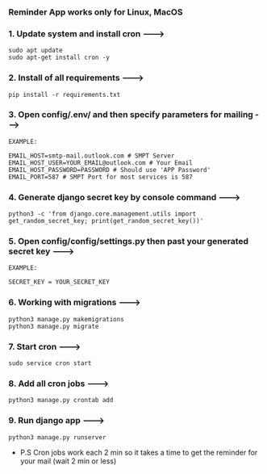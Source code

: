 ### Reminder App works only for Linux, MacOS  

### 1. Update system and install cron --->

```
sudo apt update
sudo apt-get install cron -y
```

###  2. Install of all requirements --->

`pip install -r requirements.txt`

###  3. Open config/.env/ and then specify parameters for mailing --->

```
EXAMPLE:

EMAIL_HOST=smtp-mail.outlook.com # SMPT Server
EMAIL_HOST_USER=YOUR_EMAIL@outlook.com # Your Email
EMAIL_HOST_PASSWORD=PASSWORD # Should use 'APP Password'
EMAIL_PORT=587 # SMPT Port for most services is 587
```

### 4. Generate django secret key by console command --->

`python3 -c 'from django.core.management.utils import get_random_secret_key; print(get_random_secret_key())'`

### 5. Open config/config/settings.py then past your generated secret key --->
```
EXAMPLE:

SECRET_KEY = YOUR_SECRET_KEY
```

### 6. Working with migrations --->
```
python3 manage.py makemigrations
python3 manage.py migrate
```

### 7. Start cron --->

`sudo service cron start`

### 8. Add all cron jobs --->

`python3 manage.py crontab add`

### 9. Run django app --->

`python3 manage.py runserver`

- P.S Cron jobs work each 2 min so it takes a time to get the reminder for your mail (wait 2 min or less)
